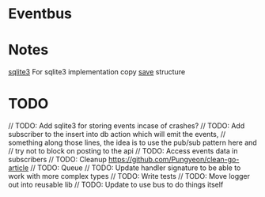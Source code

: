 # Eventbus

# Notes
[sqlite3](https://gosamples.dev/sqlite-intro/)
For sqlite3 implementation copy [save](../save/main.go) structure

# TODO
// TODO: Add sqlite3 for storing events incase of crashes?
// TODO: Add subscriber to the insert into db action which will emit the events,
// something along those lines, the idea is to use the pub/sub pattern here and
// try not to block on posting to the api
// TODO: Access events data in subscribers
// TODO: Cleanup https://github.com/Pungyeon/clean-go-article
// TODO: Queue
// TODO: Update handler signature to be able to work with more complex types
// TODO: Write tests
// TODO: Move logger out into reusable lib
// TODO: Update to use bus to do things itself
